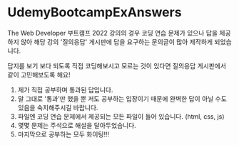 # UdemyBootcampExAnswers
The Web Developer 부트캠프 2022 강의의 경우 코딩 연습 문제가 있으나 답을 제공하지 않아
해당 강의 '질의응답' 게시판에 답을 요구하는 문의글이 많아 제작하게 되었습니다.

답지를 보기 보다 되도록 직접 코딩해보시고 모르는 것이 있다면 질의응답 게시판에서 같이 고민해보도록 해요!

1. 제가 직접 공부하며 통과된 답입니다.
2. 말 그대로 '통과'만 했을 뿐 저도 공부하는 입장이기 때문에 완벽한 답이 아닐 수도 있음을 숙지해주시길 바랍니다.
3. 파일엔 코딩 연습 문제에서 제공되는 모든 파일이 들어 있습니다. (html, css, js)
4. 몇몇 문제는 주석으로 해설을 달아두었습니다.
5. 마지막으로 공부하는 모두 화이팅!!!
